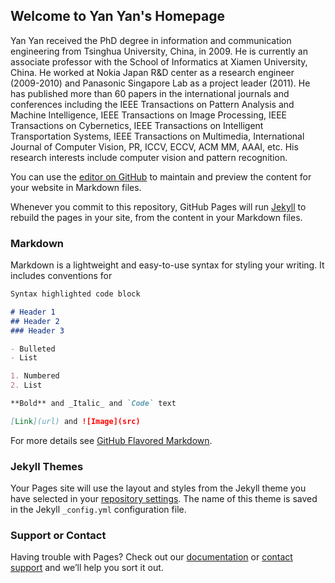 ## Welcome to Yan Yan's Homepage

Yan Yan received the PhD  degree in information and communication engineering from Tsinghua University, China, in 2009. 
He is currently an associate professor with the School of Informatics at Xiamen University, China. 
He worked at Nokia Japan R&D center as a research engineer (2009-2010) and Panasonic Singapore Lab as a project leader (2011). He has published more than 60 papers in the international journals and conferences including the IEEE Transactions on Pattern Analysis and Machine Intelligence, IEEE Transactions on Image Processing, IEEE Transactions on Cybernetics, IEEE Transactions on Intelligent Transportation Systems, IEEE Transactions on Multimedia, International Journal of Computer Vision, PR, ICCV, ECCV, ACM MM, AAAI, etc. His research interests include computer vision and pattern recognition.

You can use the [editor on GitHub](https://github.com/Yanyanxmucs/yanyan.me/edit/master/README.md) to maintain and preview the content for your website in Markdown files.

Whenever you commit to this repository, GitHub Pages will run [Jekyll](https://jekyllrb.com/) to rebuild the pages in your site, from the content in your Markdown files.

### Markdown

Markdown is a lightweight and easy-to-use syntax for styling your writing. It includes conventions for

```markdown
Syntax highlighted code block

# Header 1
## Header 2
### Header 3

- Bulleted
- List

1. Numbered
2. List

**Bold** and _Italic_ and `Code` text

[Link](url) and ![Image](src)
```

For more details see [GitHub Flavored Markdown](https://guides.github.com/features/mastering-markdown/).

### Jekyll Themes

Your Pages site will use the layout and styles from the Jekyll theme you have selected in your [repository settings](https://github.com/Yanyanxmucs/yanyan.me/settings). The name of this theme is saved in the Jekyll `_config.yml` configuration file.

### Support or Contact

Having trouble with Pages? Check out our [documentation](https://help.github.com/categories/github-pages-basics/) or [contact support](https://github.com/contact) and we’ll help you sort it out.
